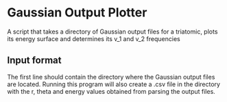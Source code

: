 # Gaussian Output Plotter
A script that takes a directory of Gaussian output files for a triatomic, plots its energy surface and determines its v_1 and v_2 frequencies

## Input format
The first line should contain the directory where the Gaussian output files are located. Running this program will also create a .csv file in the directory with the r, theta and energy values obtained from parsing the output files.
